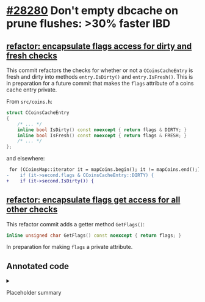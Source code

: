 # [#28280](https://github.com/bitcoin/bitcoin/pull/28280) Don't empty dbcache on prune flushes: >30% faster IBD

## [refactor: encapsulate flags access for dirty and fresh checks](https://github.com/bitcoin/bitcoin/pull/28280/commits/0383defd049fa1feb6de7abea259041487ccda1d)

This commit refactors the checks for whether or not a `CCoinsCacheEntry` is fresh and dirty into methods `entry.IsDirty()` and `entry.IsFresh()`. This is in preparation for a future commit that makes the `flags` attribute of a coins cache entry private.

From `src/coins.h`:
```cpp
struct CCoinsCacheEntry
{
    /* ... */
    inline bool IsDirty() const noexcept { return flags & DIRTY; }
    inline bool IsFresh() const noexcept { return flags & FRESH; }
    /* ... */
};
```

and elsewhere:

```diff
 for (CCoinsMap::iterator it = mapCoins.begin(); it != mapCoins.end();) {
-    if (it->second.flags & CCoinsCacheEntry::DIRTY) {
+    if (it->second.IsDirty()) {
```

## [refactor: encapsulate flags get access for all other checks](https://github.com/bitcoin/bitcoin/pull/28280/commits/fc3501d14c27a0103650d6054c4027274b18ed4f)

This refactor commit adds a getter method `GetFlags()`:

```cpp
inline unsigned char GetFlags() const noexcept { return flags; }
```

In preparation for making `flags` a private attribute.


## Annotated code

<details>

<summary>

Placeholder summary

</summary>

```
```

</details> 

